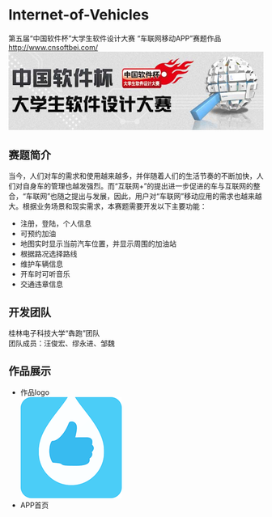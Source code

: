 # Internet-of-Vehicles
第五届“中国软件杯”大学生软件设计大赛 “车联网移动APP”赛题作品   http://www.cnsoftbei.com/ 
![](https://github.com/johnwangMK/Internet-of-Vehicles/blob/master/show/newcnsoft_01_01_02_01.jpg)
## 赛题简介
当今，人们对车的需求和使用越来越多，并伴随着人们的生活节奏的不断加快，人们对自身车的管理也越发强烈。而“互联网+”的提出进一步促进的车与互联网的整合，“车联网”也随之提出与发展，因此，用户对“车联网”移动应用的需求也越来越大。根据业务场景和现实需求，本赛题需要开发以下主要功能：
* 注册，登陆，个人信息
* 可预约加油
* 地图实时显示当前汽车位置，并显示周围的加油站
* 根据路况选择路线
* 维护车辆信息
* 开车时可听音乐
* 交通违章信息
## 开发团队
桂林电子科技大学“犇跑”团队<br>
团队成员：汪俊宏、缪永进、邹魏
## 作品展示
* 作品logo<br>
![](https://github.com/johnwangMK/Internet-of-Vehicles/blob/master/show/welcome_logo.png)
* APP首页
